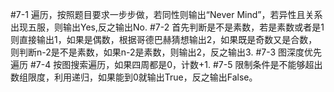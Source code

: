 #7-1
遍历，按照题目要求一步步做，若同性则输出“Never Mind”，若异性且关系出现五服，则输出Yes,反之输出No.
#7-2
首先判断是不是素数，若是素数或者是1则直接输出1，如果是偶数，根据哥德巴赫猜想输出2，如果既是奇数又是合数，则判断n-2是不是素数，如果n-2是素数，则输出2，反之输出3.
#7-3
图深度优先遍历
#7-4
按图搜索遍历，如果四周都是0，计数+1.
#7-5
限制条件是不能够超出数组限度，利用递归，如果能到0就输出True，反之输出False。